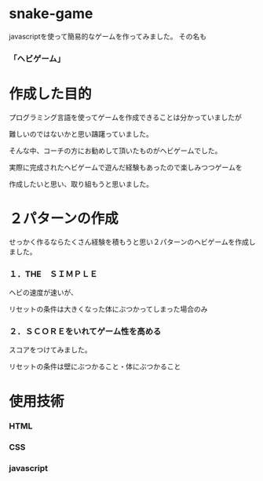 # snake-game

javascriptを使って簡易的なゲームを作ってみました。
その名も


### 「ヘビゲーム」

# 作成した目的

プログラミング言語を使ってゲームを作成できることは分かっていましたが


難しいのではないかと思い躊躇っていました。


そんな中、コーチの方にお勧めして頂いたものがヘビゲームでした。


実際に完成されたヘビゲームで遊んだ経験もあったので楽しみつつゲームを


作成したいと思い、取り組もうと思いました。


# ２パターンの作成


せっかく作るならたくさん経験を積もうと思い２パターンのヘビゲームを作成しました。
### １．THE　ＳＩＭＰＬＥ
ヘビの速度が速いが、


リセットの条件は大きくなった体にぶつかってしまった場合のみ


### ２．ＳＣＯＲＥをいれてゲーム性を高める
スコアをつけてみました。


リセットの条件は壁にぶつかること・体にぶつかること


# 使用技術


### HTML


### CSS


### javascript
